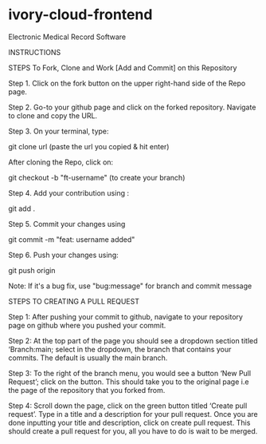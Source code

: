 # ivory-cloud-frontend
Electronic Medical Record Software

INSTRUCTIONS

STEPS To Fork, Clone and Work [Add and Commit] on this Repository

Step 1. Click on the fork button on the upper right-hand side of the Repo page.

Step 2. Go-to your github page and click on the forked repository. Navigate to clone and copy the URL.

Step 3. On your terminal, type:

git clone url (paste the url you copied & hit enter)

After cloning the Repo, click on:

git checkout -b "ft-username" (to create your branch)

Step 4. Add your contribution using :

git add .

Step 5. Commit your changes using

git commit -m "feat: username added"

Step 6. Push your changes using:

git push origin

Note: If it's a bug fix, use "bug:message" for branch and commit message

STEPS TO CREATING A PULL REQUEST

Step 1: After pushing your commit to github, navigate to your repository page on github where you pushed your commit.

Step 2: At the top part of the page you should see a dropdown section titled ‘Branch:main; select in the dropdown, the branch that contains your commits. The default is usually the main branch.

Step 3: To the right of the branch menu, you would see a button ‘New Pull Request’; click on the button. This should take you to the original page i.e the page of the repository that you forked from.

Step 4: Scroll down the page, click on the green button titled ‘Create pull request’. Type in a title and a description for your pull request. Once you are done inputting your title and description, click on create pull request. This should create a pull request for you, all you have to do is wait to be merged.
